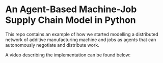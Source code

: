 # An Agent-Based Machine-Job Supply Chain Model in Python

This repo contains an example of how we started modelling a distributed network of additive manufacturing machine and jobs as agents that can autonomously negotiate and distribute work.

A video describing the implementation can be found below:
